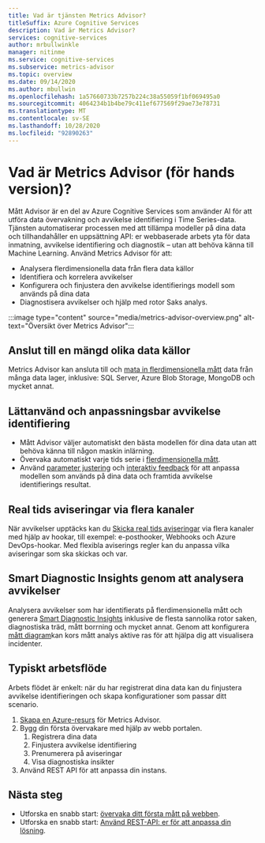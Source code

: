 ```yaml
---
title: Vad är tjänsten Metrics Advisor?
titleSuffix: Azure Cognitive Services
description: Vad är Metrics Advisor?
services: cognitive-services
author: mrbullwinkle
manager: nitinme
ms.service: cognitive-services
ms.subservice: metrics-advisor
ms.topic: overview
ms.date: 09/14/2020
ms.author: mbullwin
ms.openlocfilehash: 1a57660733b7257b224c38a55059f1bf069495a0
ms.sourcegitcommit: 4064234b1b4be79c411ef677569f29ae73e78731
ms.translationtype: MT
ms.contentlocale: sv-SE
ms.lasthandoff: 10/28/2020
ms.locfileid: "92890263"
---
```

# <a name="what-is-metrics-advisor-preview"></a>Vad är Metrics Advisor (för hands version)? 

Mått Advisor är en del av Azure Cognitive Services som använder AI för att utföra data övervakning och avvikelse identifiering i Time Series-data. Tjänsten automatiserar processen med att tillämpa modeller på dina data och tillhandahåller en uppsättning API: er webbaserade arbets yta för data inmatning, avvikelse identifiering och diagnostik – utan att behöva känna till Machine Learning. Använd Metrics Advisor för att:

* Analysera flerdimensionella data från flera data källor 
* Identifiera och korrelera avvikelser
* Konfigurera och finjustera den avvikelse identifierings modell som används på dina data
* Diagnostisera avvikelser och hjälp med rotor Saks analys. 

:::image type="content" source="media/metrics-advisor-overview.png" alt-text="Översikt över Metrics Advisor":::

## <a name="connect-to-a-variety-of-data-sources"></a>Anslut till en mängd olika data källor

Metrics Advisor kan ansluta till och [mata in flerdimensionella mått](how-tos/onboard-your-data.md) data från många data lager, inklusive: SQL Server, Azure Blob Storage, MongoDB och mycket annat. 

## <a name="easy-to-use-and-customizable-anomaly-detection"></a>Lättanvänd och anpassningsbar avvikelse identifiering

* Mått Advisor väljer automatiskt den bästa modellen för dina data utan att behöva känna till någon maskin inlärning. 
* Övervaka automatiskt varje tids serie i [flerdimensionella mått](glossary.md#multi-dimensional-metric).
* Använd [parameter justering](how-tos/configure-metrics.md) och [interaktiv feedback](how-tos/anomaly-feedback.md) för att anpassa modellen som används på dina data och framtida avvikelse identifierings resultat.


## <a name="real-time-alerts-through-multiple-channels"></a>Real tids aviseringar via flera kanaler

När avvikelser upptäcks kan du [Skicka real tids aviseringar](how-tos/alerts.md) via flera kanaler med hjälp av hookar, till exempel: e-posthooker, Webhooks och Azure DevOps-hookar. Med flexibla aviserings regler kan du anpassa vilka aviseringar som ska skickas och var.

## <a name="smart-diagnostic-insights-by-analyzing-anomalies"></a>Smart Diagnostic Insights genom att analysera avvikelser

Analysera avvikelser som har identifierats på flerdimensionella mått och generera [Smart Diagnostic Insights](how-tos/diagnose-incident.md) inklusive de flesta sannolika rotor saken, diagnostiska träd, mått borrning och mycket annat. Genom att konfigurera [mått diagram](how-tos/metrics-graph.md)kan kors mått analys aktive ras för att hjälpa dig att visualisera incidenter.


## <a name="typical-workflow"></a>Typiskt arbetsflöde

Arbets flödet är enkelt: när du har registrerat dina data kan du finjustera avvikelse identifieringen och skapa konfigurationer som passar ditt scenario.

1. [Skapa en Azure-resurs](../cognitive-services-apis-create-account.md) för Metrics Advisor. 
2. Bygg din första övervakare med hjälp av webb portalen.
    1. Registrera dina data
    2. Finjustera avvikelse identifiering
    3. Prenumerera på aviseringar
    4. Visa diagnostiska insikter
3. Använd REST API för att anpassa din instans.

## <a name="next-steps"></a>Nästa steg

* Utforska en snabb start: [övervaka ditt första mått på webben](quickstarts/web-portal.md).
* Utforska en snabb start: [Använd REST-API: er för att anpassa din lösning](quickstarts/rest-api.md).
